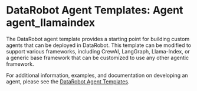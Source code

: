 # DataRobot Agent Templates: Agent agent_llamaindex

The DataRobot agent template provides a starting point for building custom agents that can be deployed in DataRobot.
This template can be modified to support various frameworks, including CrewAI, LangGraph, Llama-Index, or
a generic base framework that can be customized to use any other agentic framework.

For additional information, examples, and documentation on developing an agent, please see the
[DataRobot Agent Templates](https://github.com/datarobot-community/datarobot-agent-templates).
